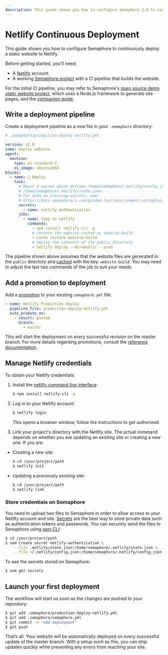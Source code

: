 ```yaml
---
description: This guide shows you how to configure Semaphore 2.0 to continuously deploy a static website to Netlify.
---
```


# Netlify Continuous Deployment

This guide shows you how to configure Semaphore to continuously deploy a
static website to Netlify.

Before getting started, you'll need:

  - A [Netlify](https://netlify.com) account.
  - A working
    [Semaphore project](https://docs.semaphoreci.com/guided-tour/creating-your-first-project/)
    with a CI pipeline that builds the website.

For the initial CI pipeline, you may refer to Semaphore's [open source demo
static website project][demo-project], which uses a Node.js framework to generate site
pages, and the [companion guide][static-website-guide].

## Write a deployment pipeline

Create a deployment pipeline as a new file in your `.semaphore` directory:

``` yaml
# .semaphore/production-deploy-netlify.yml

version: v1.0
name: Deploy website
agent:
  machine:
    type: e1-standard-2
    os_image: ubuntu1804
blocks:
  - name: 🏁 Deploy
    task:
      # Mount a secret which defines /home/semaphore/.netlify/config.json and
      # /home/semaphore/.netlify/state.json.
      # For info on creating secrets, see:
      # https://docs.semaphoreci.com/guided-tour/environment-variables-and-secrets/
      secrets:
        - name: netlify-authentication
      jobs:
        - name: Copy to netlify
          commands:
            - npm install netlify-cli -g
            # restore the website cached as website-build
            - cache restore website-build
            # deploy the contents of the public directory
            - netlify deploy --dir=public --prod
```

The pipeline shown above assumes that the website files are generated in
the `public` directory and
[cached](https://docs.semaphoreci.com/reference/toolbox-reference/#cache)
with the key: `website-build`. You may need to adjust the last two
commands of the job to suit your needs.

## Add a promotion to deployment

Add a
[promotion](https://docs.semaphoreci.com/guided-tour/deploying-with-promotions/)
to your existing `semaphore.yml` file:

``` yaml
- name: Netlify Production deploy
  pipeline_file: production-deploy-netlify.yml
  auto_promote_on:
    - result: passed
      branch:
        - master
```

This will start the deployment on every successful revision on the
master branch. For more details regarding promotions, consult the
[reference
documentation](https://docs.semaphoreci.com/reference/pipeline-yaml-reference/#promotions).

## Manage Netlify credentials

To obtain your Netlify credentials:

1.  Install the [netlify command line
    interface](https://www.netlify.com/docs/cli/):
    
    ``` bash
    $ npm install netlify-cli -g
    ```

2.  Log in to your Netlify account:
    
    ``` bash
    $ netlify login
    ```
    
    This opens a browser window, follow the instructions to get
    authorized.

3.  Link your project's directory with the Netlify site. The actual
    command depends on whether you are updating an existing site or
    creating a new one. If you are:
    
- Creating a new site:
    
    ``` bash
    $ cd /your/project/path
    $ netlify init
    ```

- Updating a previously existing site:
    
    ``` bash
    $ cd /your/project/path
    $ netlify link
    ```

### Store credentials on Semaphore

You need to upload two files to Semaphore in order to allow access to
your Netlify account and site.
[Secrets](https://docs.semaphoreci.com/guided-tour/environment-variables-and-secrets/)
are the best way to store private data such as authentication tokens and
passwords. You can securely send the files to Semaphore using [sem
CLI](https://docs.semaphoreci.com/reference/sem-command-line-tool/):

``` bash
$ cd /your/project/path
$ sem create secret netlify-authentication \
    --file .netlify/state.json:/home/semaphore/.netlify/state.json \
    --file ~/.netlify/config.json:/home/semaphore/.netlify/config.json
```

To see the secrets stored on Semaphore:

``` bash
$ sem get secrets
```

## Launch your first deployment

The workflow will start as soon as the changes are pushed to your
repository:

``` bash
$ git add .semaphore/production-deploy-netlify.yml
$ git add .semaphore/semaphore.yml
$ git commit -m "add deployment"
$ git push
```

That’s all. Your website will be automatically deployed on every
successful update of the master branch. With a setup such as this, you can
ship updates quickly while preventing any errors from reaching your site.

[demo-project]: https://github.com/semaphoreci-demos/semaphore-demo-static-website
[static-website-guide]: https://docs.semaphoreci.com/examples/continuous-deployment-of-a-static-website/
